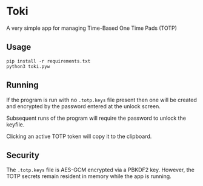 # Toki
A very simple app for managing Time-Based One Time Pads (TOTP)

## Usage
```
pip install -r requirements.txt
python3 toki.pyw
```

## Running
If the program is run with no `.totp.keys` file present then one will be created and encrypted by the password entered
at the unlock screen.

Subsequent runs of the program will require the password to unlock the keyfile.

Clicking an active TOTP token will copy it to the clipboard.

## Security
The `.totp.keys` file is AES-GCM encrypted via a PBKDF2 key.
However, the TOTP secrets remain resident in memory while the app is running.
